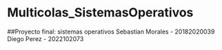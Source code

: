 # Multicolas_SistemasOperativos
##Proyecto final: sistemas operativos  Sebastian Morales - 20182020039  Diego Perez - 2022102073
